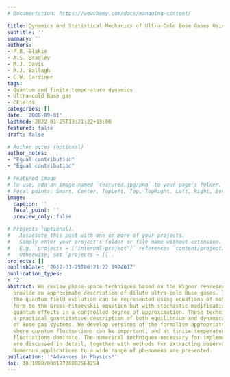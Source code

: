 ```yaml
---
# Documentation: https://wowchemy.com/docs/managing-content/

title: Dynamics and Statistical Mechanics of Ultra-Cold Bose Gases Using c-Field Techniques
subtitle: ''
summary: ''
authors:
- P.B. Blakie
- A.S. Bradley
- M.J. Davis
- R.J. Ballagh
- C.W. Gardiner
tags:
- Quantum and finite temperature dynamics
- Ultra-cold Bose gas
- CFields
categories: []
date: '2008-09-01'
lastmod: 2022-01-25T13:21:22+13:00
featured: false
draft: false

# Author notes (optional)
author_notes:
- "Equal contribution"
- "Equal contribution"

# Featured image
# To use, add an image named `featured.jpg/png` to your page's folder.
# Focal points: Smart, Center, TopLeft, Top, TopRight, Left, Right, BottomLeft, Bottom, BottomRight.
image:
  caption: ''
  focal_point: ''
  preview_only: false

# Projects (optional).
#   Associate this post with one or more of your projects.
#   Simply enter your project's folder or file name without extension.
#   E.g. `projects = ["internal-project"]` references `content/project/deep-learning/index.md`.
#   Otherwise, set `projects = []`.
projects: []
publishDate: '2022-01-25T00:21:22.197401Z'
publication_types:
- '2'
abstract: We review phase-space techniques based on the Wigner representation that
  provide an approximate description of dilute ultra-cold Bose gases. In this approach
  the quantum field evolution can be represented using equations of motion of a similar
  form to the Gross–Pitaevskii equation but with stochastic modifications that include
  quantum effects in a controlled degree of approximation. These techniques provide
  a practical quantitative description of both equilibrium and dynamical properties
  of Bose gas systems. We develop versions of the formalism appropriate at zero temperature,
  where quantum fluctuations can be important, and at finite temperature where thermal
  fluctuations dominate. The numerical techniques necessary for implementing the formalism
  are discussed in detail, together with methods for extracting observables of interest.
  Numerous applications to a wide range of phenomena are presented.
publication: '*Advances in Physics*'
doi: 10.1080/00018730802564254
---
```

